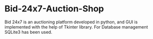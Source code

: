 # Bid-24x7-Auction-Shop
Bid 24x7 is an auctioning platform developed in python, and GUI is implemented with the help of Tkinter library. For Database management SQLite3 has been used.
